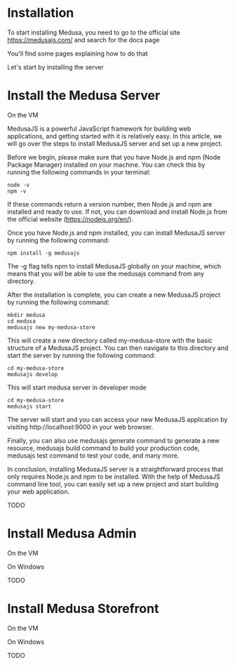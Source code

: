 # Installation

To start installing Medusa, you need to go to the official site https://medusajs.com/ and search for the docs page

You'll find some pages explaining how to do that

Let's start by installing the server

# Install the Medusa Server

On the VM

MedusaJS is a powerful JavaScript framework for building web applications, and getting started with it is relatively easy. In this article, we will go over the steps to install MedusaJS server and set up a new project.

Before we begin, please make sure that you have Node.js and npm (Node Package Manager) installed on your machine. You can check this by running the following commands in your terminal:

```
node -v
npm -v
```
If these commands return a version number, then Node.js and npm are installed and ready to use. If not, you can download and install Node.js from the official website (https://nodejs.org/en/).

Once you have Node.js and npm installed, you can install MedusaJS server by running the following command:

```
npm install -g medusajs
```
The -g flag tells npm to install MedusaJS globally on your machine, which means that you will be able to use the medusajs command from any directory.

After the installation is complete, you can create a new MedusaJS project by running the following command:

```
mkdir medusa
cd medusa
medusajs new my-medusa-store
```
This will create a new directory called my-medusa-store with the basic structure of a MedusaJS project. You can then navigate to this directory and start the server by running the following command:

```
cd my-medusa-store
medusajs develop
```
This will start medusa server in developer mode

```
cd my-medusa-store
medusajs start
```
The server will start and you can access your new MedusaJS application by visiting http://localhost:9000 in your web browser.

Finally, you can also use medusajs generate command to generate a new resource, medusajs build command to build your production code, medusajs test command to test your code, and many more.

In conclusion, installing MedusaJS server is a straightforward process that only requires Node.js and npm to be installed. With the help of MedusaJS command line tool, you can easily set up a new project and start building your web application.

TODO

# Install Medusa Admin

On the VM

On Windows

TODO

# Install Medusa Storefront

On the VM

On Windows

TODO
